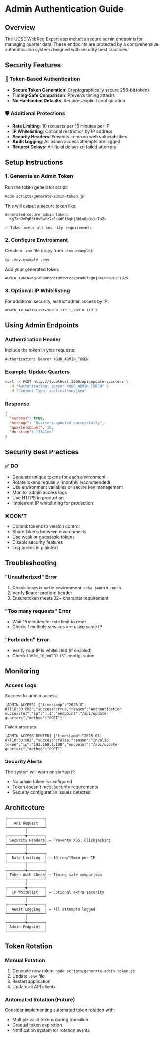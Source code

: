 # Admin Authentication Guide

## Overview

The UCSD WebReg Export app includes secure admin endpoints for managing quarter data. These endpoints are protected by a comprehensive authentication system designed with security best practices.

## Security Features

### 🔐 Token-Based Authentication
- **Secure Token Generation**: Cryptographically secure 256-bit tokens
- **Timing-Safe Comparison**: Prevents timing attacks
- **No Hardcoded Defaults**: Requires explicit configuration

### 🛡️ Additional Protections
- **Rate Limiting**: 10 requests per 15 minutes per IP
- **IP Whitelisting**: Optional restriction by IP address
- **Security Headers**: Prevents common web vulnerabilities
- **Audit Logging**: All admin access attempts are logged
- **Request Delays**: Artificial delays on failed attempts

## Setup Instructions

### 1. Generate an Admin Token

Run the token generator script:
```bash
node scripts/generate-admin-token.js
```

This will output a secure token like:
```
Generated secure admin token:
  Kg7Xh9mPqR3tUv5wYz2aBc4dEf6gHj8kLn0pQs1rTu2v

✅ Token meets all security requirements
```

### 2. Configure Environment

Create a `.env` file (copy from `.env.example`):
```bash
cp .env.example .env
```

Add your generated token:
```env
ADMIN_TOKEN=Kg7Xh9mPqR3tUv5wYz2aBc4dEf6gHj8kLn0pQs1rTu2v
```

### 3. Optional: IP Whitelisting

For additional security, restrict admin access by IP:
```env
ADMIN_IP_WHITELIST=203.0.113.1,203.0.113.2
```

## Using Admin Endpoints

### Authentication Header

Include the token in your requests:
```http
Authorization: Bearer YOUR_ADMIN_TOKEN
```

### Example: Update Quarters

```bash
curl -X POST http://localhost:3000/api/update-quarters \
  -H "Authorization: Bearer YOUR_ADMIN_TOKEN" \
  -H "Content-Type: application/json"
```

### Response
```json
{
  "success": true,
  "message": "Quarters updated successfully",
  "quartersCount": 10,
  "duration": "2341ms"
}
```

## Security Best Practices

### ✅ DO
- Generate unique tokens for each environment
- Rotate tokens regularly (monthly recommended)
- Use environment variables or secure key management
- Monitor admin access logs
- Use HTTPS in production
- Implement IP whitelisting for production

### ❌ DON'T
- Commit tokens to version control
- Share tokens between environments
- Use weak or guessable tokens
- Disable security features
- Log tokens in plaintext

## Troubleshooting

### "Unauthorized" Error
1. Check token is set in environment: `echo $ADMIN_TOKEN`
2. Verify Bearer prefix in header
3. Ensure token meets 32+ character requirement

### "Too many requests" Error
- Wait 15 minutes for rate limit to reset
- Check if multiple services are using same IP

### "Forbidden" Error
- Verify your IP is whitelisted (if enabled)
- Check `ADMIN_IP_WHITELIST` configuration

## Monitoring

### Access Logs

Successful admin access:
```
[ADMIN ACCESS] {"timestamp":"2025-01-07T10:30:00Z","success":true,"reason":"Authentication successful","ip":"::1","endpoint":"/api/update-quarters","method":"POST"}
```

Failed attempts:
```
[ADMIN ACCESS DENIED] {"timestamp":"2025-01-07T10:30:00Z","success":false,"reason":"Invalid token","ip":"192.168.1.100","endpoint":"/api/update-quarters","method":"POST"}
```

### Security Alerts

The system will warn on startup if:
- No admin token is configured
- Token doesn't meet security requirements
- Security configuration issues detected

## Architecture

```
┌─────────────────┐
│   API Request   │
└────────┬────────┘
         │
┌────────▼────────┐
│ Security Headers│ ← Prevents XSS, Clickjacking
└────────┬────────┘
         │
┌────────▼────────┐
│  Rate Limiting  │ ← 10 req/15min per IP
└────────┬────────┘
         │
┌────────▼────────┐
│ Token Auth Check│ ← Timing-safe comparison
└────────┬────────┘
         │
┌────────▼────────┐
│  IP Whitelist   │ ← Optional extra security
└────────┬────────┘
         │
┌────────▼────────┐
│  Audit Logging  │ ← All attempts logged
└────────┬────────┘
         │
┌────────▼────────┐
│ Admin Endpoint  │
└─────────────────┘
```

## Token Rotation

### Manual Rotation
1. Generate new token: `node scripts/generate-admin-token.js`
2. Update `.env` file
3. Restart application
4. Update all API clients

### Automated Rotation (Future)
Consider implementing automated token rotation with:
- Multiple valid tokens during transition
- Gradual token expiration
- Notification system for rotation events
